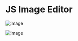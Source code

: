 # JS Image Editor 

![image](https://github.com/Oskilochka/image-editor/assets/57913900/bc7592b9-af15-4c82-9cb2-df6317d10d5e)

![image](https://github.com/Oskilochka/image-editor/assets/57913900/7fe6f0b1-78a5-476b-a541-5af195fb4642)
